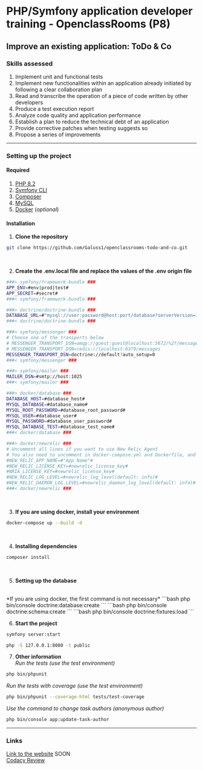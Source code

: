 # PHP/Symfony application developer training - OpenclassRooms (P8)

## Improve an existing application: ToDo & Co

### Skills assessed
1. Implement unit and functional tests
2. Implement new functionalities within an application already initiated by following a clear collaboration plan
3. Read and transcribe the operation of a piece of code written by other developers
4. Produce a test execution report
5. Analyze code quality and application performance
6. Establish a plan to reduce the technical debt of an application
7. Provide corrective patches when testing suggests so
8. Propose a series of improvements

--- --- ---

### Setting up the project

#### Required
1. [PHP 8.2](https://www.php.net/downloads.php)
2. [Symfony CLI](https://symfony.com/download)
3. [Composer](https://getcomposer.org/download/)
4. [MySQL](https://www.mysql.com/fr/downloads/)
5. [Docker](https://www.docker.com/) (*optional*)

#### Installation
1. **Clone the repository**
```bash
git clone https://github.com/Galuss1/openclassrooms-todo-and-co.git
```
<br />

2. **Create the .env.local file and replace the values of the .env origin file**
```bash
###> symfony/framework-bundle ###
APP_ENV=#env|prod|test#
APP_SECRET=#secret#
###< symfony/framework-bundle ###

###> doctrine/doctrine-bundle ###
DATABASE_URL=#"mysql://user:password@host:port/database?serverVersion=15&charset=utf8"#
###< doctrine/doctrine-bundle ###

###> symfony/messenger ###
# Choose one of the transports below
# MESSENGER_TRANSPORT_DSN=amqp://guest:guest@localhost:5672/%2f/messages
# MESSENGER_TRANSPORT_DSN=redis://localhost:6379/messages
MESSENGER_TRANSPORT_DSN=doctrine://default?auto_setup=0
###< symfony/messenger ###

###> symfony/mailer ###
MAILER_DSN=#smtp://host:1025
###< symfony/mailer ###

###> docker/database ###
DATABASE_HOST=#database_host#
MYSQL_DATABASE=#database_name#
MYSQL_ROOT_PASSWORD=#database_root_password#
MYSQL_USER=#database_user#
MYSQL_PASSWORD=#database_user_password#
MYSQL_DATABASE_TEST=#database_test_name#
###< docker/database ###

###> docker/newrelic ###
# Uncomment all lines if you want to use New Relic Agent
# You also need to uncomment in docker-compose.yml and Dockerfile, and add your newrelic license key here and in Dockerfile
#NEW_RELIC_APP_NAME=#"App Name"#
#NEW_RELIC_LICENSE_KEY=#newrelic_license_key#
#NRIA_LICENSE_KEY=#newrelic_license_key#
#NEW_RELIC_LOG_LEVEL=#newrelic_log_level(default: info)#
#NEW_RELIC_DAEMON_LOG_LEVEL=#newrelic_daemon_log_level(default: info)#
###< docker/newrelic ###
```
<br />

3. **If you are using docker, install your environment**
```bash
docker-compose up --build -d
```
<br />

4. **Installing dependencies**
```bash
composer install
```
<br />

5. **Setting up the database**
<br />
*If you are using docker, the first command is not necessary*
```bash
php bin/console doctrine:database:create
```
```bash
php bin/console doctrine:schema:create
```
```bash
php bin/console doctrine:fixtures:load
```
<br />

6. **Start the project**
```bash
symfony server:start
```
```bash
php -S 127.0.0.1:8080 -t public
```

7. **Other information**<br />
*Run the tests (use the test environment)*
```bash
php bin/phpunit
```
*Run the tests with coverage (use the test environment)*
```bash
php bin/phpunit --coverage-html tests/test-coverage
```
*Use the command to change task authors (anonymous author)*
```bash
php bin/console app:update-task-author
```

 --- --- ---

### Links
[Link to the website]() SOON <br />
[Codacy Review](https://app.codacy.com/gh/Galuss1/openclassrooms-todo-and-co/dashboard)
